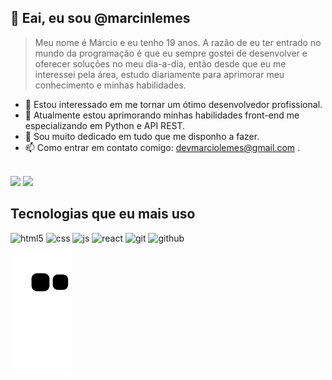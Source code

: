 ## 👋 Eai, eu sou @marcinlemes
<blockquote>Meu nome é Márcio e eu tenho 19 anos. A razão de eu ter entrado no mundo da programação é que eu sempre gostei de desenvolver e oferecer soluções no meu dia-a-dia, então desde que eu me interessei pela área, estudo diariamente para aprimorar meu conhecimento e minhas habilidades. </blockquote>

- 👀 Estou interessado em me tornar um ótimo desenvolvedor profissional. 
- 🌱 Atualmente estou aprimorando minhas habilidades front-end me especializando em Python e API REST.
- 💞️ Sou muito dedicado em tudo que me disponho a fazer.
- 📫 Como entrar em contato comigo: devmarciolemes@gmail.com .
<br></br>
<div>
  <img height="180em" src="https://github-readme-stats-sigma-five.vercel.app/api?username=marcinlemes&count_private=true&show_icons=true&theme=tokyonight"/>
  <img heigt="180em" src="https://github-readme-stats-sigma-five.vercel.app/api/top-langs/?username=marcinlemes&layout=compact&theme=tokyonight"/>  
</div>

## Tecnologias que eu mais uso
<div style='display: inline_block'>
<img  alt="html5" src="https://img.shields.io/badge/HTML5-E34F26?style=for-the-badge&logo=html5&logoColor=white" />
<img  alt="css" src="https://img.shields.io/badge/CSS3-1572B6?style=for-the-badge&logo=css3&logoColor=white" />
<img  alt="js" src="https://img.shields.io/badge/JavaScript-F7DF1E?style=for-the-badge&logo=javascript&logoColor=black" />
<img  alt="react" src="https://img.shields.io/badge/React-20232A?style=for-the-badge&logo=react&logoColor=61DAFB" />
<img  alt="git" src="https://img.shields.io/badge/Git-F05032?style=for-the-badge&logo=git&logoColor=white" />
<img  alt="github" src="https://img.shields.io/badge/GitHub-0D1117?style=for-the-badge&logo=github&logoColor=white" />
</div>

![Snake animation](https://github.com/marcinlemes/marcinlemes/blob/output/github-contribution-grid-snake.svg)

